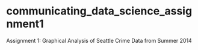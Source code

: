 # communicating_data_science_assignment1
Assignment 1: Graphical Analysis of Seattle Crime Data from Summer 2014
